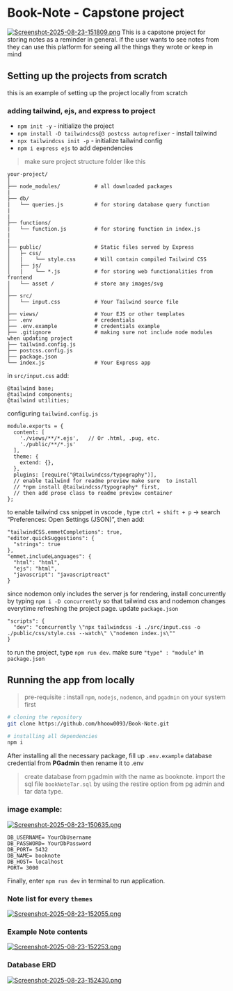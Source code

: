 
# Book-Note - Capstone project
[![Screenshot-2025-08-23-151809.png](https://i.postimg.cc/nrt0pf85/Screenshot-2025-08-23-151809.png)](https://postimg.cc/r0QSNbwC)
This is a capstone project for storing notes as a reminder in general. if the user wants to see notes from they can use this platform for seeing all the things they wrote or keep in mind 

## Setting up the projects from scratch
this is an example of setting up the project locally from scratch
### adding tailwind, ejs, and express to project

- `npm init -y` - initialize the project
- `npm install -D tailwindcss@3 postcss autoprefixer` - install tailwind
- `npx tailwindcss init -p` - initialize tailwind config
- `npm i express ejs` to add  dependencies
> make sure project structure folder like this
```
your-project/
│
├── node_modules/           # all downloaded packages
|
├── db/
|   └── queries.js          # for storing database query function
|
|
├── functions/
|   └── function.js         # for storing function in index.js
| 
|  
├── public/                 # Static files served by Express
│   ├─ css/
│   |    └── style.css      # Will contain compiled Tailwind CSS
│   ├── js/
│   |    └── *.js           # for storing web functionalities from frontend
│   └── asset /             # store any images/svg
│                  
├── src/
│   └── input.css           # Your Tailwind source file
│
├── views/                  # Your EJS or other templates
├── .env                    # credentials
├── .env.example            # credentials example
├── .gitignore              # making sure not include node modules when updating project
├── tailwind.config.js
├── postcss.config.js
├── package.json
└── index.js                # Your Express app
```
in `src/input.css` add:
```
@tailwind base;
@tailwind components;
@tailwind utilities;
```
configuring `tailwind.config.js`
```
module.exports = {
  content: [
    './views/**/*.ejs',   // Or .html, .pug, etc.
    './public/**/*.js'
  ],
  theme: {
    extend: {},
  },
  plugins: [require("@tailwindcss/typography")], 
  // enable tailwind for readme preview make sure  to install
  // *npm install @tailwindcss/typography* first, 
  // then add prose class to readme preview container
};

```

to enable tailwind css snippet in vscode , type `ctrl + shift + p`  → search “Preferences: Open Settings (JSON)”, then add:

```
"tailwindCSS.emmetCompletions": true,
"editor.quickSuggestions": {
  "strings": true
},
"emmet.includeLanguages": {
  "html": "html",
  "ejs": "html",
  "javascript": "javascriptreact"
}
```

since nodemon only includes the server js for rendering, install concurrently by typing `npm i -D concurrently` so that tailwind css and nodemon changes everytime refreshing the project page. update `package.json`

```
"scripts": {
  "dev": "concurrently \"npx tailwindcss -i ./src/input.css -o ./public/css/style.css --watch\" \"nodemon index.js\""
}
```

to run the project, type `npm run dev`. make sure `"type" : "module"` in `package.json` 

## Running the app from locally
> pre-requisite : install `npm`, `nodejs`, `nodemon`, and `pgadmin` on your system first

```bash
# cloning the repository
git clone https://github.com/hhoow0093/Book-Note.git

# installing all dependencies
npm i
```
After installing all the necessary package, fill up `.env.example` database credential from **PGadmin** then rename it to .env

> create database from pgadmin with the name as booknote. import the sql file `bookNoteTar.sql` by using the restire option from pg admin and tar data type.

### image example:

[![Screenshot-2025-08-23-150635.png](https://i.postimg.cc/3JzQpdTQ/Screenshot-2025-08-23-150635.png)](https://postimg.cc/w75rYxMw)

```
DB_USERNAME= YourDbUsername
DB_PASSWORD= YourDbPassword
DB_PORT= 5432
DB_NAME= booknote 
DB_HOST= localhost
PORT= 3000
```
Finally, enter `npm run dev` in terminal to run application.

### Note list for every `themes`

[![Screenshot-2025-08-23-152055.png](https://i.postimg.cc/FRvLKrRj/Screenshot-2025-08-23-152055.png)](https://postimg.cc/3yLRSH2R)

### Example Note contents

[![Screenshot-2025-08-23-152253.png](https://i.postimg.cc/xjJXSNgW/Screenshot-2025-08-23-152253.png)](https://postimg.cc/rzTV1mBJ)

### Database ERD

[![Screenshot-2025-08-23-152430.png](https://i.postimg.cc/3JZYMKMs/Screenshot-2025-08-23-152430.png)](https://postimg.cc/SJjwCbxd)





